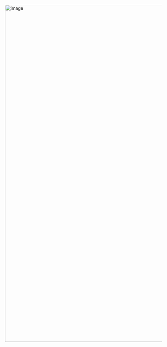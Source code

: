  


<img width="1920" height="1080" alt="image" src="https://github.com/user-attachments/assets/3e102e99-9114-4be5-afe7-c785cfef0f65" />

